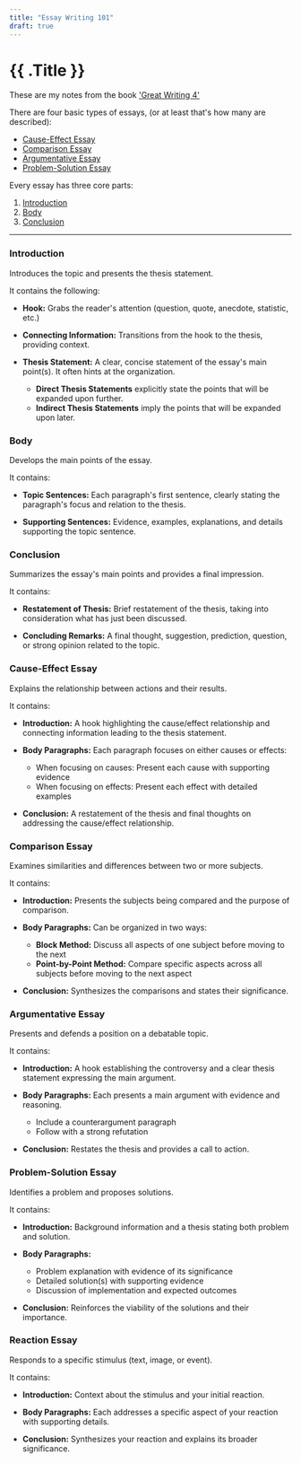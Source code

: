 ```yaml
---
title: "Essay Writing 101"
draft: true
---
```


# {{ .Title }}

These are my notes from the book
['Great Writing 4'](https://www.amazon.com/Great-Writing-Essays-Fifth/dp/0357020855)

There are four basic types of essays, (or at least that's how many are described):

- [Cause-Effect Essay](#cause-effect-essay)
- [Comparison Essay](#comparison-essay)
- [Argumentative Essay](#argumentative-essay)
- [Problem-Solution Essay](#problem-solution-essay)

Every essay has three core parts:

1. [Introduction](#introduction)
2. [Body](#body)
3. [Conclusion](#conclusion)

<hr>

### Introduction

Introduces the topic and presents the thesis statement.

It contains the following:

- **Hook:** Grabs the reader's attention (question, quote, anecdote,
  statistic, etc.)

- **Connecting Information:** Transitions from the hook to the thesis,
  providing context.

- **Thesis Statement:** A clear, concise statement of the essay's main
  point(s). It often hints at the organization.
  - **Direct Thesis Statements** explicitly state the points that will be
    expanded upon further.
  - **Indirect Thesis Statements** imply the points that will be expanded
    upon later.

### Body

Develops the main points of the essay.

It contains:

- **Topic Sentences:** Each paragraph's first sentence, clearly stating the
  paragraph's focus and relation to the thesis.

- **Supporting Sentences:** Evidence, examples, explanations, and details
  supporting the topic sentence.

### Conclusion

Summarizes the essay's main points and provides a final impression.

It contains:

- **Restatement of Thesis:** Brief restatement of the thesis, taking into
  consideration what has just been discussed.

- **Concluding Remarks:** A final thought, suggestion, prediction, question,
  or strong opinion related to the topic.

### Cause-Effect Essay

Explains the relationship between actions and their results.

It contains:

- **Introduction:** A hook highlighting the cause/effect relationship and connecting information leading to the thesis statement.

- **Body Paragraphs:** Each paragraph focuses on either causes or effects:

  - When focusing on causes: Present each cause with supporting evidence
  - When focusing on effects: Present each effect with detailed examples

- **Conclusion:** A restatement of the thesis and final thoughts on addressing the cause/effect relationship.

### Comparison Essay

Examines similarities and differences between two or more subjects.

It contains:

- **Introduction:** Presents the subjects being compared and the purpose of comparison.

- **Body Paragraphs:** Can be organized in two ways:

  - **Block Method:** Discuss all aspects of one subject before moving to the next
  - **Point-by-Point Method:** Compare specific aspects across all subjects before moving to the next aspect

- **Conclusion:** Synthesizes the comparisons and states their significance.

### Argumentative Essay

Presents and defends a position on a debatable topic.

It contains:

- **Introduction:** A hook establishing the controversy and a clear thesis statement expressing the main argument.

- **Body Paragraphs:** Each presents a main argument with evidence and reasoning.

  - Include a counterargument paragraph
  - Follow with a strong refutation

- **Conclusion:** Restates the thesis and provides a call to action.

### Problem-Solution Essay

Identifies a problem and proposes solutions.

It contains:

- **Introduction:** Background information and a thesis stating both problem and solution.

- **Body Paragraphs:**

  - Problem explanation with evidence of its significance
  - Detailed solution(s) with supporting evidence
  - Discussion of implementation and expected outcomes

- **Conclusion:** Reinforces the viability of the solutions and their importance.

### Reaction Essay

Responds to a specific stimulus (text, image, or event).

It contains:

- **Introduction:** Context about the stimulus and your initial reaction.

- **Body Paragraphs:** Each addresses a specific aspect of your reaction with supporting details.

- **Conclusion:** Synthesizes your reaction and explains its broader significance.
